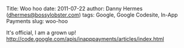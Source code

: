 Title: Woo hoo
date: 2011-07-22
author: Danny Hermes (dhermes@bossylobster.com)
tags: Google, Google Codesite, In-App Payments
slug: woo-hoo

It's official, I am a grown up!
<http://code.google.com/apis/inapppayments/articles/index.html>
